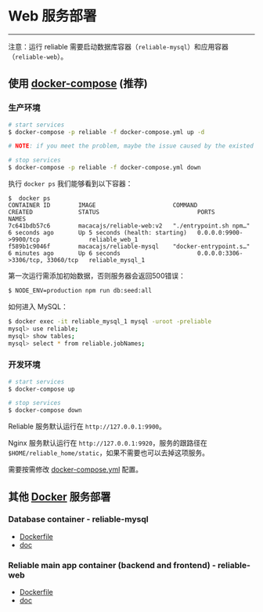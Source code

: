 # Web 服务部署

---

注意：运行 reliable 需要启动数据库容器（`reliable-mysql`）和应用容器（`reliable-web`）。

## 使用 [docker-compose](https://docs.docker.com/compose/) (推荐)

### 生产环境

```bash
# start services
$ docker-compose -p reliable -f docker-compose.yml up -d

# NOTE: if you meet the problem, maybe the issue caused by the existed service, just run the stop command below.

# stop services
$ docker-compose -p reliable -f docker-compose.yml down
```

执行 `docker ps` 我们能够看到以下容器：

```
$  docker ps
CONTAINER ID        IMAGE                      COMMAND                  CREATED             STATUS                            PORTS                               NAMES
7c641bdb57c6        macacajs/reliable-web:v2   "./entrypoint.sh npm…"   6 seconds ago       Up 5 seconds (health: starting)   0.0.0.0:9900->9900/tcp              reliable_web_1
f589b1c9046f        macacajs/reliable-mysql    "docker-entrypoint.s…"   6 minutes ago       Up 6 seconds                      0.0.0.0:3306->3306/tcp, 33060/tcp   reliable_mysql_1
```

第一次运行需添加初始数据，否则服务器会返回500错误：

```bash
$ NODE_ENV=production npm run db:seed:all
```

如何进入 MySQL：

```bash
$ docker exec -it reliable_mysql_1 mysql -uroot -preliable
mysql> use reliable;
mysql> show tables;
mysql> select * from reliable.jobNames;
```

### 开发环境

```bash
# start services
$ docker-compose up

# stop services
$ docker-compose down
```

Reliable 服务默认运行在 `http://127.0.0.1:9900`。

Nginx 服务默认运行在 `http://127.0.0.1:9920`，服务的跟路径在
`$HOME/reliable_home/static`，如果不需要也可以去掉这项服务。

需要按需修改 [docker-compose.yml](https://github.com/macacajs/reliable/blob/master/docker-compose.yml) 配置。

## 其他 [Docker](https://docs.docker.com/) 服务部署

### Database container - reliable-mysql

- [Dockerfile](https://github.com/macacajs/reliable/blob/master/docker/reliable-mysql/Dockerfile)
- [doc](https://github.com/macacajs/reliable/blob/master/docker/reliable-mysql/README.md)

### Reliable main app container (backend and frontend) - reliable-web

- [Dockerfile](https://github.com/macacajs/reliable/blob/master/Dockerfile)
- [doc](https://github.com/macacajs/reliable/blob/master/docker/reliable-web/README.md)
